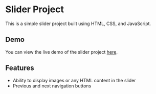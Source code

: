 # Slider Project

This is a simple slider project built using HTML, CSS, and JavaScript.

## Demo

You can view the live demo of the slider project [here](https://ayanjaved.github.io/Slider/).

## Features

- Ability to display images or any HTML content in the slider
- Previous and next navigation buttons
